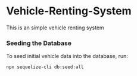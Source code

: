 # Vehicle-Renting-System
This is an simple vehicle renting system

### Seeding the Database

To seed initial vehicle data into the database, run:

```bash
npx sequelize-cli db:seed:all
